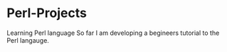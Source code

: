 # Perl-Projects
Learning Perl language
So far I am developing a begineers tutorial to the Perl langauge.
